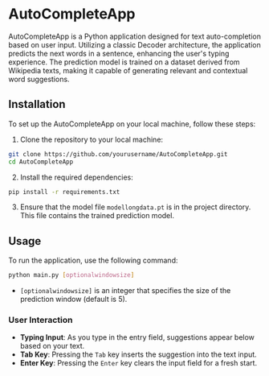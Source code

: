 # AutoCompleteApp

AutoCompleteApp is a Python application designed for text auto-completion based on user input. Utilizing a classic Decoder architecture, the application predicts the next words in a sentence, enhancing the user's typing experience. The prediction model is trained on a dataset derived from Wikipedia texts, making it capable of generating relevant and contextual word suggestions.

## Installation

To set up the AutoCompleteApp on your local machine, follow these steps:

1. Clone the repository to your local machine:
  
```bash
git clone https://github.com/yourusername/AutoCompleteApp.git
cd AutoCompleteApp
```

2. Install the required dependencies:

```bash
pip install -r requirements.txt
```

3. Ensure that the model file `modellongdata.pt` is in the project directory. This file contains the trained prediction model.

## Usage

To run the application, use the following command:

```bash
python main.py [optionalwindowsize]
```

- `[optionalwindowsize]` is an integer that specifies the size of the prediction window (default is 5). 


### User Interaction

- **Typing Input**: As you type in the entry field, suggestions appear below based on your text.
- **Tab Key**: Pressing the `Tab` key inserts the suggestion into the text input.
- **Enter Key**: Pressing the `Enter` key clears the input field for a fresh start.